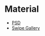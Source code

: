 # Material
* [PSD](https://onedrive.live.com/?authkey=%21AJYvcFQ0se8_-jg&id=FA3C0E35BF3525BB%2167032&cid=FA3C0E35BF3525BB)
* [Swipe Gallery](http://photoswipe.com/documentation/getting-started.html)